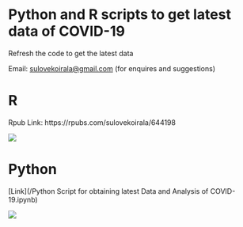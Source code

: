 # Python and R scripts to get latest data of COVID-19
Refresh the code to get the latest data

Email: sulovekoirala@gmail.com (for enquires and suggestions)


<H1> R </H1>
Rpub Link: https://rpubs.com/sulovekoirala/644198 

![](../master/Files/Images/Annotation%202020-07-29%20213912.jpg)

<H1> Python </H1>
[Link](/Python Script for obtaining latest Data and Analysis of COVID-19.ipynb)

![](../master/Files/Images/Annotation%202020-07-29%20214923.jpg)


 
